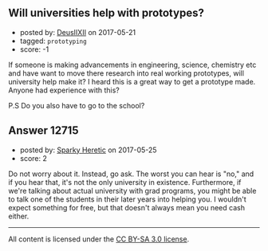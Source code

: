 ## Will universities help with prototypes?

- posted by: [DeusIIXII](https://stackexchange.com/users/9956796/deusiixii) on 2017-05-21
- tagged: `prototyping`
- score: -1

If someone is making advancements in engineering, science, chemistry etc and have want to move there research into real working prototypes, will university help make it? I heard this is a great way to get a prototype made. Anyone had experience with this?

P.S Do you also have to go to the school?


## Answer 12715

- posted by: [Sparky Heretic](https://stackexchange.com/users/10892684/sparky-heretic) on 2017-05-25
- score: 2

Do not worry about it. Instead, go ask. The worst you can hear is "no," and if you hear that, it's not the only university in existence. Furthermore, if we're talking about actual university with grad programs, you might be able to talk one of the students in their later years into helping you. I wouldn't expect something for free, but that doesn't always  mean you need cash either.



---

All content is licensed under the [CC BY-SA 3.0 license](https://creativecommons.org/licenses/by-sa/3.0/).
